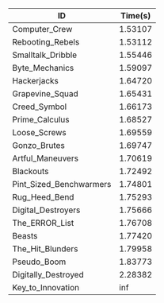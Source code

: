 |ID|Time(s)|
|-|-|
|Computer_Crew|1.53107|
|Rebooting_Rebels|1.53112|
|Smalltalk_Dribble|1.55446|
|Byte_Mechanics|1.59097|
|Hackerjacks|1.64720|
|Grapevine_Squad|1.65431|
|Creed_Symbol|1.66173|
|Prime_Calculus|1.68527|
|Loose_Screws|1.69559|
|Gonzo_Brutes|1.69747|
|Artful_Maneuvers|1.70619|
|Blackouts|1.72492|
|Pint_Sized_Benchwarmers|1.74801|
|Rug_Heed_Bend|1.75293|
|Digital_Destroyers|1.75666|
|The_ERROR_List|1.76708|
|Beasts|1.77420|
|The_Hit_Blunders|1.79958|
|Pseudo_Boom|1.83773|
|Digitally_Destroyed|2.28382|
|Key_to_Innovation|inf|
